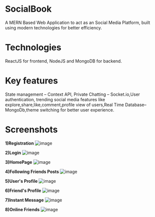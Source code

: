 # SocialBook
A MERN Based Web Application to act as an Social Media Platform, built using modern technologies for better efficiency.

# Technologies 
ReactJS for frontend,
NodeJS and MongoDB for backend.

# Key features 
State management – Context API, Private Chatting – Socket.io,User authentication, trending social media features like explore,share,like,comment,profile view of users,Real Time Database–MongoDb,theme switching for better user experience.

# Screenshots

**1)Registration**
![image](https://user-images.githubusercontent.com/72505248/178218876-aeb322f7-ca49-4292-99ee-d3e4a07ab176.png)

**2)Login**
![image](https://user-images.githubusercontent.com/72505248/178219157-9f297374-ef8c-486e-b1af-b1bb8e8244c4.png)

**3)HomePage**
![image](https://user-images.githubusercontent.com/72505248/178219612-56cf7d0b-3677-4983-958b-ed52a3338fe3.png)

**4)Following Friends Posts**
![image](https://user-images.githubusercontent.com/72505248/178219670-7787a617-e7eb-4d76-beb4-22ed3f97334d.png)

**5)User's Profile**
![image](https://user-images.githubusercontent.com/72505248/178220484-bf610a48-cb6e-4f06-a743-0e569cec453a.png)

**6)Friend's Profile**
![image](https://user-images.githubusercontent.com/72505248/178221424-ed2ba03f-bdb9-4af2-a344-fd349ff7c4e6.png)

**7)Instant Message**
![image](https://user-images.githubusercontent.com/72505248/178221504-3349f216-564f-4f59-aa3d-add04c7087f9.png)

**8)Online Friends**
![image](https://user-images.githubusercontent.com/72505248/178221952-91bc66ae-de54-4cae-b9e8-3b696e716329.png)
